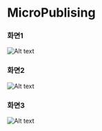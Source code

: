 # MicroPublising
### 화면1
![Alt text](https://user-images.githubusercontent.com/42860116/44911055-73703800-ad60-11e8-8c6c-f32c8e695b38.png)
### 화면2
![Alt text](https://user-images.githubusercontent.com/42860116/44911055-73703800-ad60-11e8-8c6c-f32c8e695b38.png  "Optional title")
### 화면3
![Alt text](/Users/joohyun/Downloads/KakaoTalk_Photo_2018-07-10-01-36-37.png  "Optional title")
